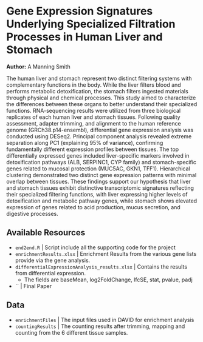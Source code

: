 # Gene Expression Signatures Underlying Specialized Filtration Processes in Human Liver and Stomach
**Author:** A Manning Smith

The human liver and stomach represent two distinct filtering systems with complementary functions in the body. While the liver filters blood and performs metabolic detoxification, the stomach filters ingested materials through physical and chemical processes. This study aimed to characterize the differences between these organs to better understand their specialized functions. RNA-sequencing results were utilized from three biological replicates of each human liver and stomach tissues. Following quality assessment, adapter trimming, and alignment to the human reference genome (GRCh38.p14-ensembl), differential gene expression analysis was conducted using DESeq2. Principal component analysis revealed extreme separation along PC1 (explaining 95% of variance), confirming fundamentally different expression profiles between tissues. The top differentially expressed genes included liver-specific markers involved in detoxification pathways (ALB, SERPINC1, CYP family) and stomach-specific genes related to mucosal protection (MUC5AC, GKN1, TFF1). Hierarchical clustering demonstrated two distinct gene expression patterns with minimal overlap between tissues. These findings support our hypothesis that liver and stomach tissues exhibit distinctive transcriptomic signatures reflecting their specialized filtering functions, with liver expressing higher levels of detoxification and metabolic pathway genes, while stomach shows elevated expression of genes related to acid production, mucus secretion, and digestive processes.

## Available Resources
- `end2end.R` | Script include all the supporting code for the project
- `enrichmentResults.xlsx` | Enrichment Results from the various gene lists provide via the gene analysis.
- `differentialExpressionAnalysis_results.xlsx` | Contains the results from differential expression.
  - The fields are baseMean, log2FoldChange, lfcSE, stat, pvalue, padj
- `` | Final Paper

## Data
- `enrichmentFiles` | The input files used in DAVID for enrichment analysis
- `countingResults` | The counting results after trimming, mapping and counting from the 6 different tissue samples.
